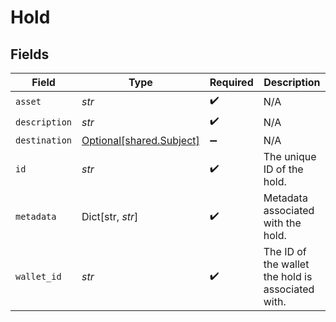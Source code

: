 # Hold


## Fields

| Field                                                      | Type                                                       | Required                                                   | Description                                                |
| ---------------------------------------------------------- | ---------------------------------------------------------- | ---------------------------------------------------------- | ---------------------------------------------------------- |
| `asset`                                                    | *str*                                                      | :heavy_check_mark:                                         | N/A                                                        |
| `description`                                              | *str*                                                      | :heavy_check_mark:                                         | N/A                                                        |
| `destination`                                              | [Optional[shared.Subject]](../../models/shared/subject.md) | :heavy_minus_sign:                                         | N/A                                                        |
| `id`                                                       | *str*                                                      | :heavy_check_mark:                                         | The unique ID of the hold.                                 |
| `metadata`                                                 | Dict[str, *str*]                                           | :heavy_check_mark:                                         | Metadata associated with the hold.                         |
| `wallet_id`                                                | *str*                                                      | :heavy_check_mark:                                         | The ID of the wallet the hold is associated with.          |